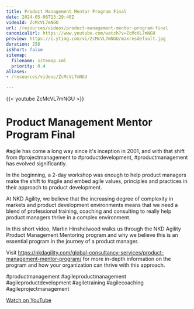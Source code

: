 ```yaml
---
title: Product Management Mentor Program Final
date: 2024-05-06T13:29:40Z
videoId: ZcMcVL7mNGU
url: /resources/videos/product-management-mentor-program-final
canonicalUrl: https://www.youtube.com/watch?v=ZcMcVL7mNGU
preview: https://i.ytimg.com/vi/ZcMcVL7mNGU/maxresdefault.jpg
duration: 256
isShort: false
sitemap:
  filename: sitemap.xml
  priority: 0.4
aliases:
- /resources/videos/ZcMcVL7mNGU

---
```



{{< youtube ZcMcVL7mNGU >}}

# Product Management Mentor Program Final

#agile has come a long way since it's inception in 2001, and with that shift from #projectmanagement to #productdevelopment, #productmanagement has evolved significantly.

In the beginning, a 2-day workshop was enough to help product managers make the shift to #agile and embed agile values, principles and practices in their approach to product development.

At NKD Agility, we believe that the increasing degree of complexity in markets and product development environments means that we need a blend of professional training, coaching and consulting to really help product managers thrive in a complex environment.

In this short video, Martin Hinshelwood walks us through the NKD Agility Product Management Mentoring program and why we believe this is an essential program in the journey of a product manager.

Visit https://nkdagility.com/global-consultancy-services/product-management-mentor-program/ for more in-depth information on the program and how your organization can thrive with this approach.

#productmanagement #agileproductmanagement #agileproductdevelopment #agiletraining #agilecoaching #agileprojectmanagement

[Watch on YouTube](https://www.youtube.com/watch?v=ZcMcVL7mNGU)



